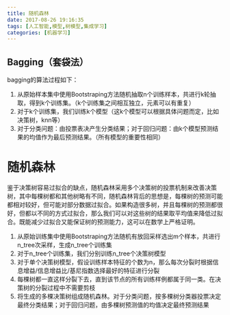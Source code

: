 ```yaml
---
title: 随机森林
date: 2017-08-26 19:16:35
tags: [人工智能,模型,树模型,集成学习]
categories: [机器学习]
---
```

## Bagging（套袋法）
bagging的算法过程如下：

1. 从原始样本集中使用Bootstraping方法随机抽取n个训练样本，共进行k轮抽取，得到k个训练集。（k个训练集之间相互独立，元素可以有重复）
1. 对于k个训练集，我们训练k个模型（这k个模型可以根据具体问题而定，比如决策树，knn等）
1. 对于分类问题：由投票表决产生分类结果；对于回归问题：由k个模型预测结果的均值作为最后预测结果。（所有模型的重要性相同）
<!--more-->

# 随机森林
鉴于决策树容易过拟合的缺点，随机森林采用多个决策树的投票机制来改善决策树，其中每棵树都和其他树略有不同，随机森林背后的思想是，每棵树的预测可能都相对较好，但可能对部分数据过拟合。如果构造很多树，并且每棵树的预测都很好，但都以不同的方式过拟合，那么我们可以对这些树的结果取平均值来降低过拟合。既能减少过拟合又能保证树的预测能力，这可以在数学上严格证明。

1. 从原始训练集中使用Bootstraping方法随机有放回采样选出m个样本，共进行n_tree次采样，生成n_tree个训练集
1. 对于n_tree个训练集，我们分别训练n_tree个决策树模型
1. 对于单个决策树模型，假设训练样本特征的个数为n，那么每次分裂时根据信息增益/信息增益比/基尼指数选择最好的特征进行分裂
1. 每棵树都一直这样分裂下去，直到该节点的所有训练样例都属于同一类。在决策树的分裂过程中不需要剪枝
1. 将生成的多棵决策树组成随机森林。对于分类问题，按多棵树分类器投票决定最终分类结果；对于回归问题，由多棵树预测值的均值决定最终预测结果
